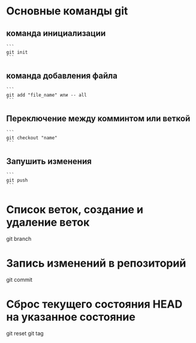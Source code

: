 # Основные команды git

## команда инициализации
    
    ```
    git init
    ```

## команда добавления файла

    ```
    git add "file_name" или -- all
    ```

## Переключение между комминтом или веткой

    ```
    git checkout "name"
    ```
## Запушить изменения
    ```
    git push
    ```

# Список веток, создание и удаление веток
git branch 
# Запись изменений в репозиторий

git commit
# Сброс текущего состояния HEAD на указанное состояние
git reset
git tag


